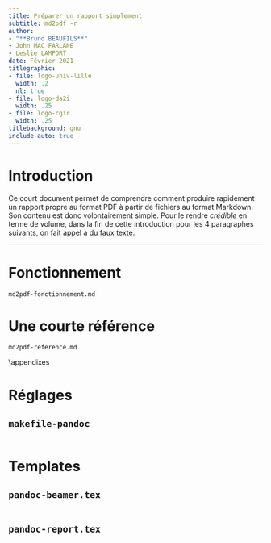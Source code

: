 ```yaml
---
title: Préparer un rapport simplement
subtitle: md2pdf -r
author:
- "**Bruno BEAUFILS**"
- John MAC FARLANE
- Leslie LAMPORT
date: Février 2021
titlegraphic:
- file: logo-univ-lille
  width: .2
  nl: true
- file: logo-da2i
  width: .25
- file: logo-cgir
  width: .25
titlebackground: gnu
include-auto: true
---
```


# Introduction

Ce court document permet de comprendre comment produire rapidement un
rapport propre au format PDF à partir de fichiers au format
Markdown. Son contenu est donc volontairement simple. Pour le rendre
*crédible* en terme de volume, dans la fin de cette introduction pour
les 4 paragraphes suivants, on fait appel à du [faux
texte](https://fr.wikipedia.org/wiki/Lorem_ipsum).

------------------------------------------------------------------------------

# Fonctionnement

```{.include shift-heading-level-by=1}
md2pdf-fonctionnement.md
```

# Une courte référence

```{.include}
md2pdf-reference.md
```


\appendixes

# Réglages

## `makefile-pandoc`

```{include=etc/makefile-pandoc .makefile}
```

# Templates

## `pandoc-beamer.tex`

```{include=etc/pandoc-beamer.tex .latex}
```

## `pandoc-report.tex`

```{include=etc/pandoc-report.tex .latex}
```
